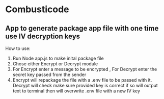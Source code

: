 # Combusticode

## App to generate package app file with one time use IV decryption keys

How to use:
1. Run Node app.js to make inital package file
2. Chose either Encrypt or Decrypt module
3. For Encrypt enter a message to be encrypted , For Decrypt enter the secret key passed from the sender
4. Encrypt will repackage the file with a .env file to be passed with it. Decrypt will check make sure provided key is correct if so will output text to terminal then will overwrite .env file with a new IV key
